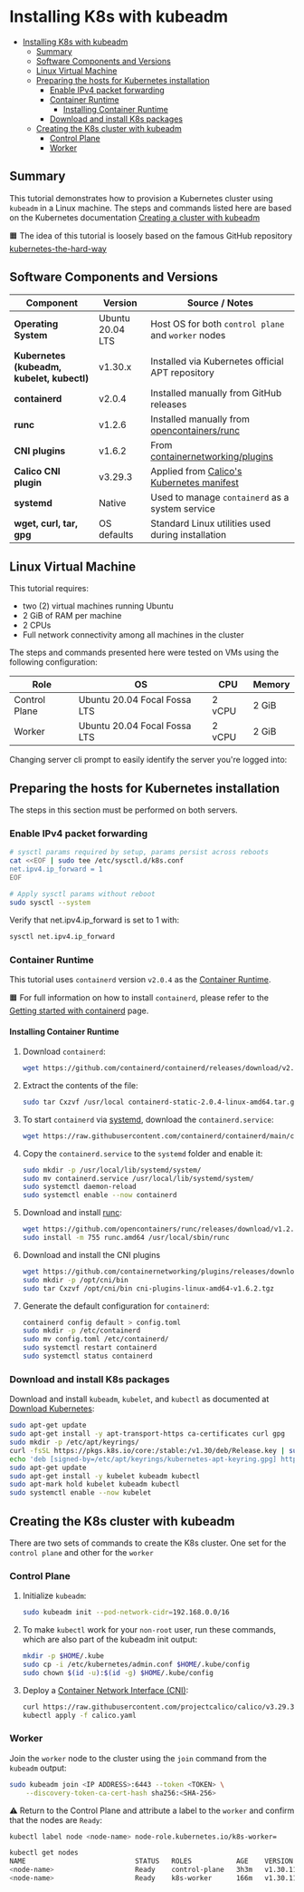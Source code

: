 # Installing K8s with kubeadm

- [Installing K8s with kubeadm](#installing-k8s-with-kubeadm)
  - [Summary](#summary)
  - [Software Components and Versions](#software-components-and-versions)
  - [Linux Virtual Machine](#linux-virtual-machine)
  - [Preparing the hosts for Kubernetes installation](#preparing-the-hosts-for-kubernetes-installation)
    - [Enable IPv4 packet forwarding](#enable-ipv4-packet-forwarding)
    - [Container Runtime](#container-runtime)
      - [Installing Container Runtime](#installing-container-runtime)
    - [Download and install K8s packages](#download-and-install-k8s-packages)
  - [Creating the K8s cluster with kubeadm](#creating-the-k8s-cluster-with-kubeadm)
    - [Control Plane](#control-plane)
    - [Worker](#worker)

## Summary

This tutorial demonstrates how to provision a Kubernetes cluster using `kubeadm` in a Linux machine. The steps and commands listed here are based on the Kubernetes documentation [Creating a cluster with kubeadm](https://kubernetes.io/docs/setup/production-environment/tools/kubeadm/create-cluster-kubeadm/)

🟧 The idea of this tutorial is loosely based on the famous GitHub repository [kubernetes-the-hard-way](https://github.com/kelseyhightower/kubernetes-the-hard-way)

## Software Components and Versions

| Component                      | Version     | Source / Notes                                                                 |
|-------------------------------|-------------|--------------------------------------------------------------------------------|
| **Operating System**          | Ubuntu 20.04 LTS | Host OS for both `control plane` and `worker` nodes                             |
| **Kubernetes (kubeadm, kubelet, kubectl)** | v1.30.x     | Installed via Kubernetes official APT repository                              |
| **containerd**                | v2.0.4       | Installed manually from GitHub releases                                       |
| **runc**                      | v1.2.6       | Installed manually from [opencontainers/runc](https://github.com/opencontainers/runc) |
| **CNI plugins**               | v1.6.2       | From [containernetworking/plugins](https://github.com/containernetworking/plugins) |
| **Calico CNI plugin**         | v3.29.3      | Applied from [Calico's Kubernetes manifest](https://raw.githubusercontent.com/projectcalico/calico/v3.29.3/manifests/calico.yaml)                                     |
| **systemd**                   | Native       | Used to manage `containerd` as a system service                               |
| **wget, curl, tar, gpg**      | OS defaults | Standard Linux utilities used during installation                             |

## Linux Virtual Machine

This tutorial requires:

- two (2) virtual machines running Ubuntu
- 2 GiB of RAM per machine
- 2 CPUs
- Full network connectivity among all machines in the cluster

The steps and commands presented here were tested on VMs using the following configuration:

| Role | OS | CPU | Memory|
|---|---|---|---|
| Control Plane | Ubuntu 20.04 Focal Fossa LTS | 2 vCPU | 2 GiB |
| Worker | Ubuntu 20.04 Focal Fossa LTS | 2 vCPU | 2 GiB |

Changing server cli prompt to easily identify the server you're logged into:

## Preparing the hosts for Kubernetes installation

The steps in this section must be performed on both servers.

### Enable IPv4 packet forwarding

```bash
# sysctl params required by setup, params persist across reboots
cat <<EOF | sudo tee /etc/sysctl.d/k8s.conf
net.ipv4.ip_forward = 1
EOF

# Apply sysctl params without reboot
sudo sysctl --system
```

Verify that net.ipv4.ip_forward is set to 1 with:

```bash
sysctl net.ipv4.ip_forward
```

### Container Runtime

This tutorial uses `containerd` version `v2.0.4` as the [Container Runtime](https://kubernetes.io/docs/setup/production-environment/container-runtimes/#containerd).

🟧 For full information on how to install `containerd`, please refer to the [Getting started with containerd](https://github.com/containerd/containerd/blob/main/docs/getting-started.md) page.

#### Installing Container Runtime

1. Download `containerd`:

   ```bash
   wget https://github.com/containerd/containerd/releases/download/v2.0.4/containerd-static-2.0.4-linux-amd64.tar.gz
   ```

2. Extract the contents of the file:

   ```bash
   sudo tar Cxzvf /usr/local containerd-static-2.0.4-linux-amd64.tar.gz
   ```

3. To start `containerd` via [systemd](https://en.wikipedia.org/wiki/Systemd), download the `containerd.service`:

   ```bash
   wget https://raw.githubusercontent.com/containerd/containerd/main/containerd.service
   ```

4. Copy the `containerd.service` to the `systemd` folder and enable it:

   ```bash
   sudo mkdir -p /usr/local/lib/systemd/system/
   sudo mv containerd.service /usr/local/lib/systemd/system/
   sudo systemctl daemon-reload
   sudo systemctl enable --now containerd
   ```

5. Download and install [runc](https://github.com/opencontainers/runc):

   ```bash
   wget https://github.com/opencontainers/runc/releases/download/v1.2.6/runc.amd64
   sudo install -m 755 runc.amd64 /usr/local/sbin/runc
   ```

6. Download and install the CNI plugins

   ```bash
   wget https://github.com/containernetworking/plugins/releases/download/v1.6.2/cni-plugins-linux-amd64-v1.6.2.tgz
   sudo mkdir -p /opt/cni/bin
   sudo tar Cxzvf /opt/cni/bin cni-plugins-linux-amd64-v1.6.2.tgz 
   ```

7. Generate the default configuration for `containerd`:

   ```bash
   containerd config default > config.toml
   sudo mkdir -p /etc/containerd
   sudo mv config.toml /etc/containerd/
   sudo systemctl restart containerd
   sudo systemctl status containerd
   ```

### Download and install K8s packages

Download and install `kubeadm`, `kubelet`, and `kubectl` as documented at [Download Kubernetes](https://kubernetes.io/releases/download/):

```bash
sudo apt-get update
sudo apt-get install -y apt-transport-https ca-certificates curl gpg
sudo mkdir -p /etc/apt/keyrings/
curl -fsSL https://pkgs.k8s.io/core:/stable:/v1.30/deb/Release.key | sudo gpg --dearmor -o /etc/apt/keyrings/kubernetes-apt-keyring.gpg
echo 'deb [signed-by=/etc/apt/keyrings/kubernetes-apt-keyring.gpg] https://pkgs.k8s.io/core:/stable:/v1.30/deb/ /' | sudo tee /etc/apt/sources.list.d/kubernetes.list
sudo apt-get update
sudo apt-get install -y kubelet kubeadm kubectl
sudo apt-mark hold kubelet kubeadm kubectl
sudo systemctl enable --now kubelet
```

## Creating the K8s cluster with kubeadm

There are two sets of commands to create the K8s cluster. One set for the `control plane` and other for the `worker`

### Control Plane

1. Initialize `kubeadm`:

   ```bash
   sudo kubeadm init --pod-network-cidr=192.168.0.0/16
   ```

2. To make `kubectl` work for your `non-root` user, run these commands, which are also part of the kubeadm init output:

   ```bash
   mkdir -p $HOME/.kube
   sudo cp -i /etc/kubernetes/admin.conf $HOME/.kube/config
   sudo chown $(id -u):$(id -g) $HOME/.kube/config
   ```

3. Deploy a [Container Network Interface (CNI)](https://kubernetes.io/docs/concepts/extend-kubernetes/compute-storage-net/network-plugins/):

   ```bash
   curl https://raw.githubusercontent.com/projectcalico/calico/v3.29.3/manifests/calico.yaml -O
   kubectl apply -f calico.yaml
   ```

### Worker

Join the `worker` node to the cluster using the `join` command from the `kubeadm` output:

```bash
sudo kubeadm join <IP ADDRESS>:6443 --token <TOKEN> \
    --discovery-token-ca-cert-hash sha256:<SHA-256>
```

⚠️ Return to the Control Plane and attribute a label to the `worker` and confirm that the nodes are `Ready`:

```bash
kubectl label node <node-name> node-role.kubernetes.io/k8s-worker=
```

```bash
kubectl get nodes
NAME                           STATUS   ROLES           AGE    VERSION
<node-name>                    Ready    control-plane   3h3m   v1.30.11
<node-name>                    Ready    k8s-worker      166m   v1.30.11
```

